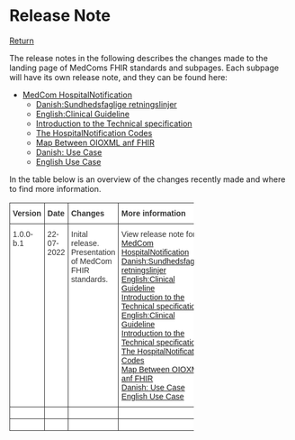# Release Note
[Return](../../index.md)

The release notes in the following describes the changes made to the landing page of MedComs FHIR standards and subpages.
Each subpage will have its own release note, and they can be found here: 

  * [MedCom HospitalNotification](../documents/ReleaseNote-ENG.md)
    * [Danish:Sundhedsfaglige retningslinjer](../documents/ReleaseNoteClinGuideDK.md)
    * [English:Clinical Guideline](../documents/ReleaseNotesClinGuideENG.md)
    * [Introduction to the Technical specification](../documents/ReleaseNoteIntroTechnicalSpec.md)
    * [The HospitalNotification Codes](../documents/RelaseNoteOverviewHospitalNot.md)
    * [Map Between OIOXML anf FHIR](../documents/ReleaseNoteOIO.md)
    * [Danish: Use Case](../documents/ReleaseNoteUsecaseDK.md)
    * [English Use Case](../documents/ReleaseNoteUseCaseENG.md)

In the table below is an overview of the changes recently made and where to find more information.

<style type="text/css">
.tg  {border-collapse:collapse;border-spacing:0;max-width:65%;}
.tg td{border-color:black;border-style:solid;border-width:1px;font-family:Arial, sans-serif;font-size:14px;
  overflow:hidden;padding:10px 5px;word-break:normal;}
.tg th{border-color:black;border-style:solid;border-width:1px;font-family:Arial, sans-serif;font-size:14px;
  font-weight:normal;overflow:hidden;padding:10px 5px;word-break:normal;}
.tg .tg-c75y{background-color:#FFF;border-color:#343434;color:#343434;font-weight:bold;text-align:left;vertical-align:top}
.tg .tg-pkxh{background-color:#FFF;border-color:#343434;color:#343434;text-align:left;vertical-align:top}
</style>
<table class="tg">
<thead>
  <tr>
    <th class="tg-c75y"><span style="font-weight:bold;color:#343434">Version</span></th>
    <th class="tg-c75y"><span style="font-weight:bold;color:#343434">Date</span></th>
    <th class="tg-c75y"><span style="font-weight:bold;color:#343434">Changes</span></th>
    <th class="tg-c75y"><span style="font-weight:bold;color:#343434">More information</span></th>
  </tr>
</thead>
<tbody>
  <tr>
    <td class="tg-pkxh"><span style="color:#343434">1.0.0-b.1</span></td>
    <td class="tg-pkxh"><span style="color:#343434">22-07-2022</span></td>
    <td class="tg-pkxh"><span style="color:#343434">Inital release. Presentation of MedCom FHIR standards.</span></td>
    <td class="tg-pkxh"><span style="color:#343434">View release note for: <br> </span><a href="../documents/ReleaseNote-ENG.md">MedCom HospitalNotification</a> <br> <a href="../documents/ReleaseNoteClinGuideDK.md">Danish:Sundhedsfaglige retningslinjer</a> <br> <a href="../documents/ReleaseNotesClinGuideENG.md">English:Clinical Guideline</a> <br> <a href="../documents/ReleaseNoteIntroTechnicalSpec.md">Introduction to the Technical specification</a> <br> <a href="../documents/ReleaseNotesClinGuideENG.md">English:Clinical Guideline</a> <br> <a href="../documents/ReleaseNoteIntroTechnicalSpec.md">Introduction to the Technical specification</a> <br> <a href="../documents/RelaseNoteOverviewHospitalNot.md">The HospitalNotification Codes</a> <br> <a href="../documents/ReleaseNoteOIO.md">Map Between OIOXML anf FHIR</a> <br> <a href="../documents/ReleaseNoteUsecaseDK.md">Danish: Use Case</a> <br> <a href="../documents/ReleaseNoteUseCaseENG.md">English Use Case</a> </td>
  </tr>
  <tr>
    <td class="tg-pkxh"></td>
    <td class="tg-pkxh"></td>
    <td class="tg-pkxh"></td>
    <td class="tg-pkxh"></td>
  </tr>
  <tr>
    <td class="tg-pkxh"></td>
    <td class="tg-pkxh"></td>
    <td class="tg-pkxh"></td>
    <td class="tg-pkxh"></td>
  </tr>
</tbody>
</table>

<!-- As described in [Versioning DOC], the Implementation Guide (IG) and the textual documentation will have different versions, why there are two release notes in the following.

## Implementation Guide

<a href="https://github.com/medcomdk/dk-medcom-hospitalnotification/releases" target="_blank">The release note for MedCom HospitalNotification Implementation Guide can be found here.</a>

## MedCom HospitalNotification Introduction Page

In the table below updates of the <a href="../../index.md" target="_blank">MedCom HospitalNotification introduction</a> can be seen. 

<style type="text/css">
.tg  {border-collapse:collapse;border-spacing:0;max-width:65%;}
.tg td{border-color:black;border-style:solid;border-width:1px;font-family:Arial, sans-serif;font-size:14px;
  overflow:hidden;padding:10px 5px;word-break:normal;}
.tg th{border-color:black;border-style:solid;border-width:1px;font-family:Arial, sans-serif;font-size:14px;
  font-weight:normal;overflow:hidden;padding:10px 5px;word-break:normal;}
.tg .tg-uaof{color:#343434;font-weight:bold;text-align:left;vertical-align:top}
.tg .tg-ne9s{color:#343434;text-align:left;vertical-align:top}
</style>
<table class="tg">
<thead>
  <tr>
    <th class="tg-uaof">Version</th>
    <th class="tg-uaof">Date</th>
    <th class="tg-uaof">Initials</th>
    <th class="tg-uaof">Changes</th>
  </tr>
</thead>
<tbody>
  <tr>
    <td class="tg-ne9s">1.0.0-a.1</td>
    <td class="tg-ne9s">14-06-2022</td>
    <td class="tg-ne9s">TMS</td>
    <td class="tg-ne9s">Inital release. Presentation of MedCom HospitalNotification.</td>
  </tr>
  <tr>
    <td class="tg-ne9s"></td>
    <td class="tg-ne9s"></td>
    <td class="tg-ne9s"></td>
    <td class="tg-ne9s"></td>
  </tr>
  <tr>
    <td class="tg-ne9s"></td>
    <td class="tg-ne9s"></td>
    <td class="tg-ne9s"></td>
    <td class="tg-ne9s"></td>
  </tr>
  <tr>
    <td class="tg-ne9s"></td>
    <td class="tg-ne9s"></td>
    <td class="tg-ne9s"></td>
    <td class="tg-ne9s"></td>
  </tr>
  <tr>
    <td class="tg-ne9s"></td>
    <td class="tg-ne9s"></td>
    <td class="tg-ne9s"></td>
    <td class="tg-ne9s"></td>
  </tr>
</tbody>
</table> -->

